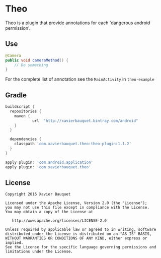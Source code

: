 # Theo
Theo is a plugin that provide annotations for each 'dangerous android permission'.

Use
--------
```java
@Camera
public void cameraMethod() {
    // Do something
}
```
For the complete list of annotation see the `MainActivity` in `theo-example`

Gradle
--------

```groovy
buildscript {
  repositories {
    maven {
            url  "http://xavierbauquet.bintray.com/android"
    }
  }

  dependencies {
    classpath 'com.xavierbauquet.theo:theo-plugin:1.1.2'
  }
}

apply plugin: 'com.android.application'
apply plugin: 'com.xavierbauquet.theo'
```


License
--------

    Copyright 2016 Xavier Bauquet

    Licensed under the Apache License, Version 2.0 (the "License");
    you may not use this file except in compliance with the License.
    You may obtain a copy of the License at

       http://www.apache.org/licenses/LICENSE-2.0

    Unless required by applicable law or agreed to in writing, software
    distributed under the License is distributed on an "AS IS" BASIS,
    WITHOUT WARRANTIES OR CONDITIONS OF ANY KIND, either express or implied.
    See the License for the specific language governing permissions and
    limitations under the License.
